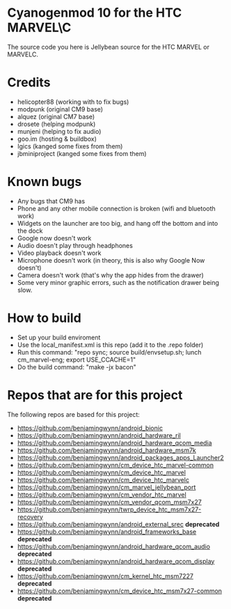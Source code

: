 Cyanogenmod 10 for the HTC MARVEL\C
==============================

The source code you here is Jellybean source for the HTC MARVEL or MARVELC.

Credits
==============================

- helicopter88 (working with to fix bugs)
- modpunk (original CM9 base)
- alquez (original CM7 base)
- drosete (helping modpunk)
- munjeni (helping to fix audio)
- goo.im (hosting & buildbox)
- lgics (kanged some fixes from them)
- jbminiproject (kanged some fixes from them)

Known bugs
==============================

- Any bugs that CM9 has
- Phone and any other mobile connection is broken (wifi and bluetooth work)
- Widgets on the launcher are too big, and hang off the bottom and into the dock
- Google now doesn't work
- Audio doesn't play through headphones
- Video playback doesn't work
- Microphone doesn't work (in theory, this is also why Google Now doesn't)
- Camera doesn't work (that's why the app hides from the drawer)
- Some very minor graphic errors, such as the notification drawer being slow.

How to build
==============================

- Set up your build enviroment
- Use the local_manifest.xml is this repo (add it to the .repo folder) 
- Run this command: "repo sync; source build/envsetup.sh; lunch cm_marvel-eng; export USE_CCACHE=1"
- Do the build command: "make -jx bacon"

Repos that are for this project
===============================

The following repos are based for this project:

- https://github.com/benjamingwynn/android_bionic
- https://github.com/benjamingwynn/android_hardware_ril
- https://github.com/benjamingwynn/android_hardware_qcom_media
- https://github.com/benjamingwynn/android_hardware_msm7k
- https://github.com/benjamingwynn/android_packages_apps_Launcher2
- https://github.com/benjamingwynn/cm_device_htc_marvel-common
- https://github.com/benjamingwynn/cm_device_htc_marvel
- https://github.com/benjamingwynn/cm_device_htc_marvelc
- https://github.com/benjamingwynn/cm_marvel_jellybean_port
- https://github.com/benjamingwynn/cm_vendor_htc_marvel
- https://github.com/benjamingwynn/cm_vendor_qcom_msm7x27
- https://github.com/benjamingwynn/twrp_device_htc_msm7x27-recovery
- https://github.com/benjamingwynn/android_external_srec **deprecated**
- https://github.com/benjamingwynn/android_frameworks_base **deprecated**
- https://github.com/benjamingwynn/android_hardware_qcom_audio **deprecated**
- https://github.com/benjamingwynn/android_hardware_qcom_display **deprecated**
- https://github.com/benjamingwynn/cm_kernel_htc_msm7227 **deprecated**
- https://github.com/benjamingwynn/cm_device_htc_msm7x27-common **deprecated**